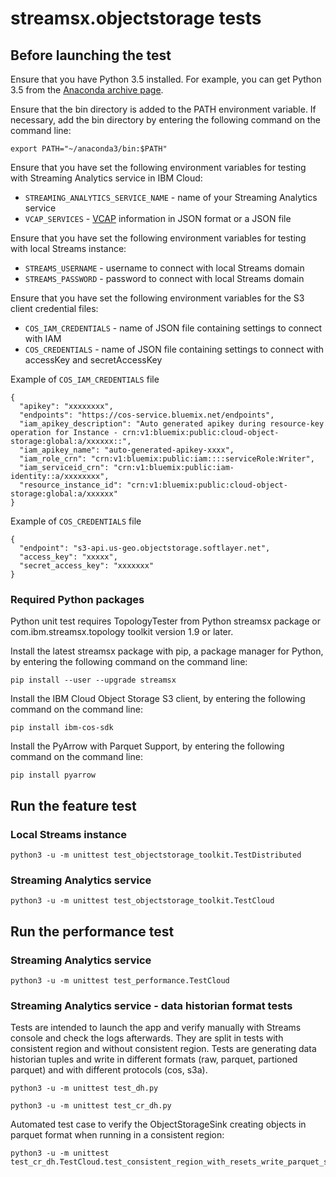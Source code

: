 # streamsx.objectstorage tests

## Before launching the test

Ensure that you have Python 3.5 installed. For example, you can get Python 3.5 from the [Anaconda archive page](https://repo.continuum.io/archive/index.html).

Ensure that the bin directory is added to the PATH environment variable. If necessary, add the bin directory by entering the following command on the command line:

    export PATH="~/anaconda3/bin:$PATH"

Ensure that you have set the following environment variables for testing with Streaming Analytics service in IBM Cloud:

* `STREAMING_ANALYTICS_SERVICE_NAME` - name of your Streaming Analytics service
* `VCAP_SERVICES` - [VCAP](https://console.bluemix.net/docs/services/StreamingAnalytics/r_vcap_services.html#r_vcap_services) information in JSON format or a JSON file

Ensure that you have set the following environment variables for testing with local Streams instance:

* `STREAMS_USERNAME` - username to connect with local Streams domain
* `STREAMS_PASSWORD` - password to connect with local Streams domain

Ensure that you have set the following environment variables for the S3 client credential files:

* `COS_IAM_CREDENTIALS` - name of JSON file containing settings to connect with IAM
* `COS_CREDENTIALS` - name of JSON file containing settings to connect with accessKey and secretAccessKey

Example of `COS_IAM_CREDENTIALS` file

    {
      "apikey": "xxxxxxxx",
      "endpoints": "https://cos-service.bluemix.net/endpoints",
      "iam_apikey_description": "Auto generated apikey during resource-key operation for Instance - crn:v1:bluemix:public:cloud-object-storage:global:a/xxxxxx::",
      "iam_apikey_name": "auto-generated-apikey-xxxx",
      "iam_role_crn": "crn:v1:bluemix:public:iam::::serviceRole:Writer",
      "iam_serviceid_crn": "crn:v1:bluemix:public:iam-identity::a/xxxxxxxx",
      "resource_instance_id": "crn:v1:bluemix:public:cloud-object-storage:global:a/xxxxxx"
    }

Example of `COS_CREDENTIALS` file

    {
      "endpoint": "s3-api.us-geo.objectstorage.softlayer.net",
      "access_key": "xxxxx",
      "secret_access_key": "xxxxxxx"
    }

### Required Python packages

Python unit test requires TopologyTester from Python streamsx package or com.ibm.streamsx.topology toolkit version 1.9 or later.

Install the latest streamsx package with pip, a package manager for Python, by entering the following command on the command line:

    pip install --user --upgrade streamsx


Install the IBM Cloud Object Storage S3 client, by entering the following command on the command line:

    pip install ibm-cos-sdk


Install the PyArrow with Parquet Support, by entering the following command on the command line:

    pip install pyarrow


## Run the feature test

### Local Streams instance

    python3 -u -m unittest test_objectstorage_toolkit.TestDistributed

### Streaming Analytics service

    python3 -u -m unittest test_objectstorage_toolkit.TestCloud


## Run the performance test

### Streaming Analytics service

    python3 -u -m unittest test_performance.TestCloud

### Streaming Analytics service - data historian format tests

Tests are intended to launch the app and verify manually with Streams console and check the logs afterwards.
They are split in tests with consistent region and without consistent region.
Tests are generating data historian tuples and write in different formats (raw, parquet, partioned parquet) and with different protocols (cos, s3a).

    python3 -u -m unittest test_dh.py

    python3 -u -m unittest test_cr_dh.py

Automated test case to verify the ObjectStorageSink creating objects in parquet format when running in a consistent region:

    python3 -u -m unittest test_cr_dh.TestCloud.test_consistent_region_with_resets_write_parquet_s3a_iam



